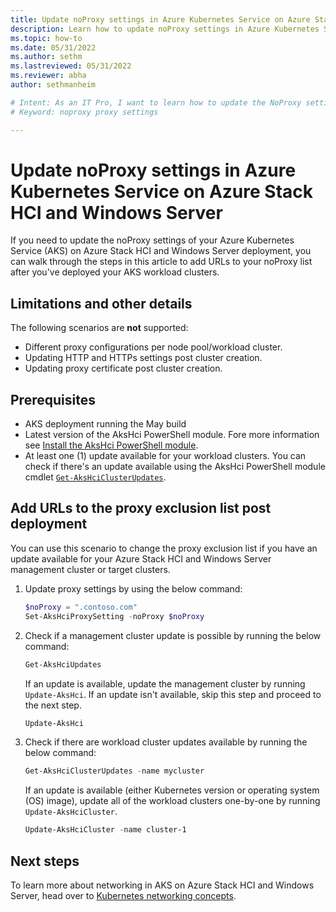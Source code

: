 ```yaml
---
title: Update noProxy settings in Azure Kubernetes Service on Azure Stack HCI and Windows Server
description: Learn how to update noProxy settings in Azure Kubernetes Service on Azure Stack HCI and Windows Server.
ms.topic: how-to
ms.date: 05/31/2022
ms.author: sethm 
ms.lastreviewed: 05/31/2022
ms.reviewer: abha
author: sethmanheim

# Intent: As an IT Pro, I want to learn how to update the NoProxy settings.
# Keyword: noproxy proxy settings

---
```


# Update noProxy settings in Azure Kubernetes Service on Azure Stack HCI and Windows Server

If you need to update the noProxy settings of your Azure Kubernetes Service (AKS) on Azure Stack HCI and Windows Server deployment, you can walk through the steps in this article to add URLs to your noProxy list after you've deployed your AKS workload clusters.


## Limitations and other details

The following scenarios are **not** supported:
- Different proxy configurations per node pool/workload cluster.
- Updating HTTP and HTTPs settings post cluster creation.
- Updating proxy certificate post cluster creation.


## Prerequisites

* AKS deployment running the May build
* Latest version of the AksHci PowerShell module. Fore more information see [Install the AksHci PowerShell module](kubernetes-walkthrough-powershell.md#install-the-akshci-powershell-module).
* At least one (1) update available for your workload clusters. You can check if there's an update available using the AksHci PowerShell module cmdlet [`Get-AksHciClusterUpdates`](/azure-stack/aks-hci/reference/ps/get-akshciclusterupdates).

## Add URLs to the proxy exclusion list post deployment

You can use this scenario to change the proxy exclusion list if you have an update available for your Azure Stack HCI and Windows Server management cluster or target clusters.

1. Update proxy settings by using the below command:

    ```powershell  
    $noProxy = ".contoso.com"
    Set-AksHciProxySetting -noProxy $noProxy 
    ```

2. Check if a management cluster update is possible by running the below command:

    ```powershell  
    Get-AksHciUpdates
    ```

    If an update is available, update the management cluster by running `Update-AksHci`. If an update isn't available, skip this step and proceed to the next step.

    ```powershell  
    Update-AksHci
    ```
   
3. Check if there are workload cluster updates available by running the below command:

    ```powershell  
    Get-AksHciClusterUpdates -name mycluster
    ```

    If an update is available (either Kubernetes version or operating system (OS) image), update all of the workload clusters one-by-one by running `Update-AksHciCluster`.
    
    ```powershell  
    Update-AksHciCluster -name cluster-1
    ```


## Next steps

To learn more about networking in AKS on Azure Stack HCI and Windows Server, head over to [Kubernetes networking concepts](/azure-stack/aks-hci/concepts-node-networking).
